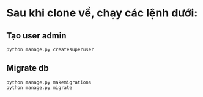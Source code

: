 # Sau khi clone về, chạy các lệnh dưới:
## Tạo user admin
```
python manage.py createsuperuser
```
## Migrate db
```
python manage.py makemigrations
python manage.py migrate
```
